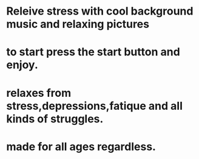 # Releive stress with cool background music and relaxing pictures
# to start press the start button and enjoy.
# relaxes from stress,depressions,fatique and all kinds of struggles.
# made for all ages regardless.
